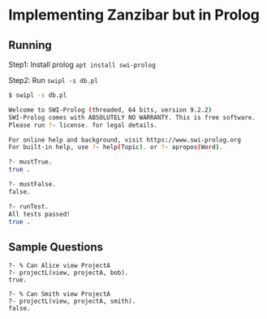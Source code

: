# Implementing Zanzibar but in Prolog

## Running
Step1: Install prolog `apt install swi-prolog`

Step2: Run `swipl -s db.pl`

```bash
$ swipl -s db.pl

Welcome to SWI-Prolog (threaded, 64 bits, version 9.2.2)
SWI-Prolog comes with ABSOLUTELY NO WARRANTY. This is free software.
Please run ?- license. for legal details.

For online help and background, visit https://www.swi-prolog.org
For built-in help, use ?- help(Topic). or ?- apropos(Word).

?- mustTrue.
true .

?- mustFalse.
false.

?- runTest.
All tests passed!
true .
```

## Sample Questions

```
?- % Can Alice view ProjectA
?- projectL(view, projectA, bob).
true.

?- % Can Smith view ProjectA
?- projectL(view, projectA, smith).
false.
```
